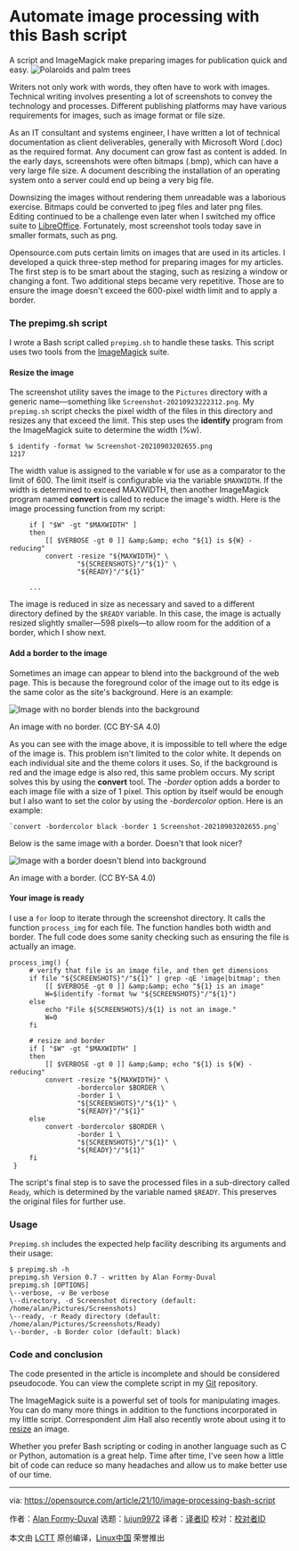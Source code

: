 [#]: subject: "Automate image processing with this Bash script"
[#]: via: "https://opensource.com/article/21/10/image-processing-bash-script"
[#]: author: "Alan Formy-Duval https://opensource.com/users/alanfdoss"
[#]: collector: "lujun9972"
[#]: translator: " "
[#]: reviewer: " "
[#]: publisher: " "
[#]: url: " "

Automate image processing with this Bash script
======
A script and ImageMagick make preparing images for publication quick and
easy.
![Polaroids and palm trees][1]

Writers not only work with words, they often have to work with images. Technical writing involves presenting a lot of screenshots to convey the technology and processes. Different publishing platforms may have various requirements for images, such as image format or file size.

As an IT consultant and systems engineer, I have written a lot of technical documentation as client deliverables, generally with Microsoft Word (.doc) as the required format. Any document can grow fast as content is added. In the early days, screenshots were often bitmaps (.bmp), which can have a very large file size. A document describing the installation of an operating system onto a server could end up being a very big file.

Downsizing the images without rendering them unreadable was a laborious exercise. Bitmaps could be converted to jpeg files and later png files. Editing continued to be a challenge even later when I switched my office suite to [LibreOffice][2]. Fortunately, most screenshot tools today save in smaller formats, such as png.

Opensource.com puts certain limits on images that are used in its articles. I developed a quick three-step method for preparing images for my articles. The first step is to be smart about the staging, such as resizing a window or changing a font. Two additional steps became very repetitive. Those are to ensure the image doesn't exceed the 600-pixel width limit and to apply a border.

### The prepimg.sh script

I wrote a Bash script called `prepimg.sh` to handle these tasks. This script uses two tools from the [ImageMagick][3] suite.

#### Resize the image

The screenshot utility saves the image to the `Pictures` directory with a generic name—something like `Screenshot-20210923222312.png`. My `prepimg.sh` script checks the pixel width of the files in this directory and resizes any that exceed the limit. This step uses the **identify** program from the ImageMagick suite to determine the width (%w).


```
$ identify -format %w Screenshot-20210903202655.png
1217
```

The width value is assigned to the variable `W` for use as a comparator to the limit of 600. The limit itself is configurable via the variable `$MAXWIDTH`. If the width is determined to exceed MAXWIDTH, then another ImageMagick program named **convert** is called to reduce the image's width. Here is the image processing function from my script:


```
     if [ "$W" -gt "$MAXWIDTH" ]
     then
         [[ $VERBOSE -gt 0 ]] &amp;&amp; echo "${1} is ${W} - reducing"
         convert -resize "${MAXWIDTH}" \
                 "${SCREENSHOTS}"/"${1}" \
                 "${READY}"/"${1}"
     
     ...    
```

The image is reduced in size as necessary and saved to a different directory defined by the `$READY` variable. In this case, the image is actually resized slightly smaller—598 pixels—to allow room for the addition of a border, which I show next.

#### Add a border to the image

Sometimes an image can appear to blend into the background of the web page. This is because the foreground color of the image out to its edge is the same color as the site's background. Here is an example:

![Image with no border blends into the background][4]

An image with no border. (CC BY-SA 4.0)

As you can see with the image above, it is impossible to tell where the edge of the image is. This problem isn't limited to the color white. It depends on each individual site and the theme colors it uses. So, if the background is red and the image edge is also red, this same problem occurs. My script solves this by using the **convert** tool. The _-border_ option adds a border to each image file with a size of 1 pixel. This option by itself would be enough but I also want to set the color by using the _-bordercolor_ option. Here is an example:


```
`convert -bordercolor black -border 1 Screenshot-20210903202655.png`
```

Below is the same image with a border. Doesn't that look nicer?

![Image with a border doesn't blend into background][5]

An image with a border. (CC BY-SA 4.0)

#### Your image is ready

I use a `for` loop to iterate through the screenshot directory. It calls the function `process_img` for each file. The function handles both width and border. The full code does some sanity checking such as ensuring the file is actually an image.


```
process_img() {
     # verify that file is an image file, and then get dimensions
     if file "${SCREENSHOTS}"/"${1}" | grep -qE 'image|bitmap'; then
         [[ $VERBOSE -gt 0 ]] &amp;&amp; echo "${1} is an image"
         W=$(identify -format %w "${SCREENSHOTS}"/"${1}")
     else
         echo "File ${SCREENSHOTS}/${1} is not an image."
         W=0
     fi
 
     # resize and border
     if [ "$W" -gt "$MAXWIDTH" ]
     then
         [[ $VERBOSE -gt 0 ]] &amp;&amp; echo "${1} is ${W} - reducing"
         convert -resize "${MAXWIDTH}" \
                 -bordercolor $BORDER \
                 -border 1 \
                 "${SCREENSHOTS}"/"${1}" \
                 "${READY}"/"${1}"
     else
         convert -bordercolor $BORDER \
                 -border 1 \
                 "${SCREENSHOTS}"/"${1}" \
                 "${READY}"/"${1}"
     fi
 }
```

The script's final step is to save the processed files in a sub-directory called `Ready`_,_ which is determined by the variable named `$READY`. This preserves the original files for further use.

### Usage

`Prepimg.sh` includes the expected help facility describing its arguments and their usage:


```
$ prepimg.sh -h
prepimg.sh Version 0.7 - written by Alan Formy-Duval
prepimg.sh [OPTIONS]
\--verbose, -v Be verbose
\--directory, -d Screenshot directory (default: /home/alan/Pictures/Screenshots)
\--ready, -r Ready directory (default: /home/alan/Pictures/Screenshots/Ready)
\--border, -b Border color (default: black)
```

### Code and conclusion

The code presented in the article is incomplete and should be considered pseudocode. You can view the complete script in my [Git][6] repository.

The ImageMagick suite is a powerful set of tools for manipulating images. You can do many more things in addition to the functions incorporated in my little script. Correspondent Jim Hall also recently wrote about using it to [resize][7] an image.

Whether you prefer Bash scripting or coding in another language such as C or Python, automation is a great help. Time after time, I've seen how a little bit of code can reduce so many headaches and allow us to make better use of our time.

--------------------------------------------------------------------------------

via: https://opensource.com/article/21/10/image-processing-bash-script

作者：[Alan Formy-Duval][a]
选题：[lujun9972][b]
译者：[译者ID](https://github.com/译者ID)
校对：[校对者ID](https://github.com/校对者ID)

本文由 [LCTT](https://github.com/LCTT/TranslateProject) 原创编译，[Linux中国](https://linux.cn/) 荣誉推出

[a]: https://opensource.com/users/alanfdoss
[b]: https://github.com/lujun9972
[1]: https://opensource.com/sites/default/files/styles/image-full-size/public/lead-images/design_photo_art_polaroids.png?itok=SqPLgWxJ (Polaroids and palm trees)
[2]: https://www.libreoffice.org/
[3]: https://imagemagick.org/index.php
[4]: https://opensource.com/sites/default/files/noborder_example.png
[5]: https://opensource.com/sites/default/files/border_example.png
[6]: https://gitlab.com/alanfoss/prepimg
[7]: https://opensource.com/article/21/9/resize-image-linux
